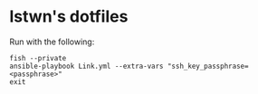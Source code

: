# lstwn's dotfiles

Run with the following:

```
fish --private
ansible-playbook Link.yml --extra-vars "ssh_key_passphrase=<passphrase>"
exit
```

